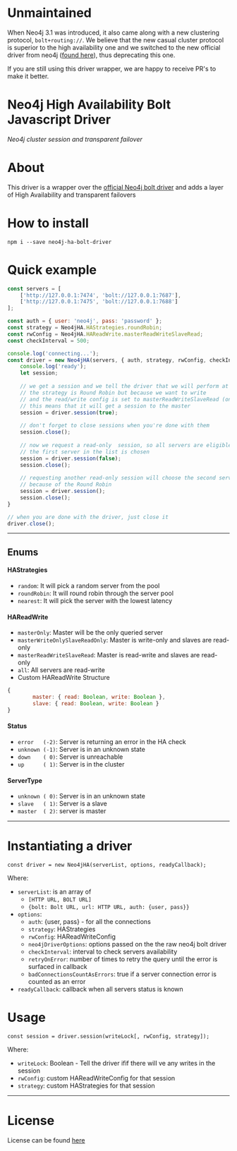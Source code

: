 # Unmaintained
When Neo4j 3.1 was introduced, it also came along with a new clustering protocol, `bolt+routing://`. We believe that the new casual cluster protocol is superior to the high availability one and we switched to the new official driver from neo4j ([found here](https://github.com/neo4j/neo4j-javascript-driver)), thus deprecating this one.

If you are still using this driver wrapper, we are happy to receive PR's to make it better.

# Neo4j High Availability Bolt Javascript Driver
_Neo4j cluster session and transparent failover_

# About
This driver is a wrapper over the [official Neo4j bolt driver](https://github.com/neo4j/neo4j-javascript-driver) and adds a layer of High Availability and transparent failovers

# How to install
`npm i --save neo4j-ha-bolt-driver`

# Quick example

```javascript
const servers = [
    ['http://127.0.0.1:7474', 'bolt://127.0.0.1:7687'],
    ['http://127.0.0.1:7475', 'bolt://127.0.0.1:7688']
];

const auth = { user: 'neo4j', pass: 'password' };
const strategy = Neo4jHA.HAStrategies.roundRobin;
const rwConfig = Neo4jHA.HAReadWrite.masterReadWriteSlaveRead;
const checkInterval = 500;

console.log('connecting...');
const driver = new Neo4jHA(servers, { auth, strategy, rwConfig, checkInterval }, () => {
    console.log('ready');
    let session;
  
    // we get a session and we tell the driver that we will perform at least one write
    // the strategy is Round Robin but because we want to write 
    // and the read/write config is set to masterReadWriteSlaveRead (only master can write) 
    // this means that it will get a session to the master 
    session = driver.session(true);
    
    // don't forget to close sessions when you're done with them
    session.close();
    
    // now we request a read-only  session, so all servers are eligible for conenctions
    // the first server in the list is chosen
    session = driver.session(false);
    session.close();
    
    // requesting another read-only session will choose the second server
    // because of the Round Robin 
    session = driver.session();
    session.close();
}

// when you are done with the driver, just close it
driver.close();
```

___

## Enums 

#### HAStrategies
- `random`: It will pick a random server from the pool
- `roundRobin`: It will round robin through the server pool
- `nearest`: It will pick the server with the lowest latency

#### HAReadWrite
- `masterOnly`: Master will be the only queried server
- `masterWriteOnlySlaveReadOnly`: Master is write-only and slaves are read-only
- `masterReadWriteSlaveRead`: Master is read-write and slaves are read-only
- `all`: All servers are read-write
- Custom HAReadWrite Structure
```javascript
{
        master: { read: Boolean, write: Boolean },
        slave: { read: Boolean, write: Boolean }
}
```

#### Status
- `error   (-2)`: Server is returning an error in the HA check
- `unknown (-1)`: Server is in an unknown state
- `down    ( 0)`: Server is unreachable
- `up      ( 1)`: Server is in the cluster

#### ServerType
- `unknown ( 0)`: Server is in an unknown state
- `slave   ( 1)`: Server is a slave
- `master  ( 2)`: server is master

___

# Instantiating a driver
`const driver = new Neo4jHA(serverList, options, readyCallback);`

Where:
- `serverList`: is an array of 
    - `[HTTP URL, BOLT URL]`
    - `{bolt: Bolt URL, url: HTTP URL, auth: {user, pass}}`
- `options`:
    - `auth`: {user, pass} - for all the connections
    - `strategy`: HAStrategies
    - `rwConfig`: HAReadWriteConfig
    - `neo4jDriverOptions`: options passed on the the raw neo4j bolt driver
    - `checkInterval`: interval to check servers availability
    - `retryOnError`: number of times to retry the query until the error is surfaced in callback
    - `badConnectionsCountAsErrors`: true if a server connection error is counted as an error 
- `readyCallback`: callback when all servers status is known 

# Usage
`const session = driver.session(writeLock[, rwConfig, strategy]);`

Where: 
- `writeLock`: Boolean - Tell the driver ifif there will ve any writes in the session
- `rwConfig`: custom HAReadWriteConfig for that session
- `strategy`: custom HAStrategies for that session

___

# License
License can be found [here](https://github.com/findie/neo4j-bolt-js-high-availability-driver/blob/master/LICENSE.MD)
